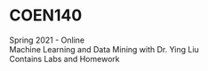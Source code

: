 # COEN140
Spring 2021 - Online\
Machine Learning and Data Mining with Dr. Ying Liu\
Contains Labs and Homework